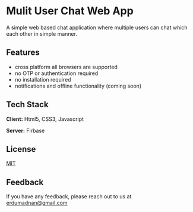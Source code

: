 
# Mulit User Chat Web App

A simple web based chat application where multiple users can chat which each other in simple manner.


## Features

- cross platform all browsers are supported
- no OTP or authentication required
- no installation required
- notifications and offline functionality (coming soon)


## Tech Stack

**Client:** Html5, CSS3, Javascript

**Server:** Firbase


## License

[MIT](https://choosealicense.com/licenses/mit/)


## Feedback

If you have any feedback, please reach out to us at erdumadnan@gmail.com

